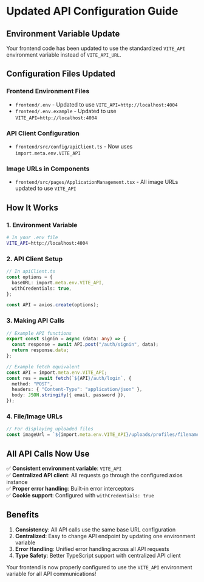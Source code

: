 # Updated API Configuration Guide

## Environment Variable Update

Your frontend code has been updated to use the standardized `VITE_API` environment variable instead of `VITE_API_URL`.

## Configuration Files Updated

### Frontend Environment Files

- `frontend/.env` - Updated to use `VITE_API=http://localhost:4004`
- `frontend/.env.example` - Updated to use `VITE_API=http://localhost:4004`

### API Client Configuration

- `frontend/src/config/apiClient.ts` - Now uses `import.meta.env.VITE_API`

### Image URLs in Components

- `frontend/src/pages/ApplicationManagement.tsx` - All image URLs updated to use `VITE_API`

## How It Works

### 1. Environment Variable

```bash
# In your .env file
VITE_API=http://localhost:4004
```

### 2. API Client Setup

```typescript
// In apiClient.ts
const options = {
  baseURL: import.meta.env.VITE_API,
  withCredentials: true,
};

const API = axios.create(options);
```

### 3. Making API Calls

```typescript
// Example API functions
export const signin = async (data: any) => {
  const response = await API.post("/auth/signin", data);
  return response.data;
};

// Example fetch equivalent
const API = import.meta.env.VITE_API;
const res = await fetch(`${API}/auth/login`, {
  method: "POST",
  headers: { "Content-Type": "application/json" },
  body: JSON.stringify({ email, password }),
});
```

### 4. File/Image URLs

```typescript
// For displaying uploaded files
const imageUrl = `${import.meta.env.VITE_API}/uploads/profiles/filename.jpg`;
```

## All API Calls Now Use

✅ **Consistent environment variable**: `VITE_API`  
✅ **Centralized API client**: All requests go through the configured axios instance  
✅ **Proper error handling**: Built-in error interceptors  
✅ **Cookie support**: Configured with `withCredentials: true`

## Benefits

1. **Consistency**: All API calls use the same base URL configuration
2. **Centralized**: Easy to change API endpoint by updating one environment variable
3. **Error Handling**: Unified error handling across all API requests
4. **Type Safety**: Better TypeScript support with centralized API client

Your frontend is now properly configured to use the `VITE_API` environment variable for all API communications!
